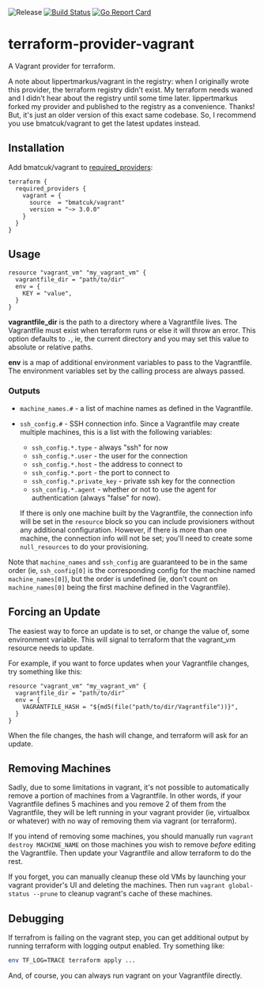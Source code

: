 ![Release](https://img.shields.io/github/release/bmatcuk/terraform-provider-vagrant.svg?branch=master)
[![Build Status](https://github.com/bmatcuk/terraform-provider-vagrant/actions/workflows/release.yml/badge.svg)](https://github.com/bmatcuk/terraform-provider-vagrant/actions/workflows/release.yml)
[![Go Report Card](https://goreportcard.com/badge/github.com/bmatcuk/terraform-provider-vagrant)](https://goreportcard.com/report/github.com/bmatcuk/terraform-provider-vagrant)

# terraform-provider-vagrant
A Vagrant provider for terraform.

A note about lippertmarkus/vagrant in the registry: when I originally wrote
this provider, the terraform registry didn't exist. My terraform needs waned
and I didn't hear about the registry until some time later. lippertmarkus
forked my provider and published to the registry as a convenience. Thanks! But,
it's just an older version of this exact same codebase. So, I recommend you use
bmatcuk/vagrant to get the latest updates instead.

## Installation
Add bmatcuk/vagrant to [required_providers]:

```hcl
terraform {
  required_providers {
    vagrant = {
      source  = "bmatcuk/vagrant"
      version = "~> 3.0.0"
    }
  }
}
```

## Usage
```hcl
resource "vagrant_vm" "my_vagrant_vm" {
  vagrantfile_dir = "path/to/dir"
  env = {
    KEY = "value",
  }
}
```

**vagrantfile_dir** is the path to a directory where a Vagrantfile lives. The
Vagrantfile must exist when terraform runs or else it will throw an error. This
option defaults to `.`, ie, the current directory and you may set this value to
absolute or relative paths.

**env** is a map of additional environment variables to pass to the Vagrantfile.
The environment variables set by the calling process are always passed.

### Outputs
* `machine_names.#` - a list of machine names as defined in the Vagrantfile.
* `ssh_config.#` - SSH connection info. Since a Vagrantfile may create multiple
  machines, this is a list with the following variables:

  * `ssh_config.*.type` - always "ssh" for now
  * `ssh_config.*.user` - the user for the connection
  * `ssh_config.*.host` - the address to connect to
  * `ssh_config.*.port` - the port to connect to
  * `ssh_config.*.private_key` - private ssh key for the connection
  * `ssh_config.*.agent` - whether or not to use the agent for authentication
    (always "false" for now).

  If there is only one machine built by the Vagrantfile, the connection info
  will be set in the `resource` block so you can include provisioners without
  any additional configuration. However, if there is more than one machine, the
  connection info will not be set; you'll need to create some `null_resources`
  to do your provisioning.

Note that `machine_names` and `ssh_config` are guaranteed to be in the same
order (ie, `ssh_config[0]` is the corresponding config for the machine named
`machine_names[0]`), but the order is undefined (ie, don't count on
`machine_names[0]` being the first machine defined in the Vagrantfile).

## Forcing an Update
The easiest way to force an update is to set, or change the value of, some
environment variable. This will signal to terraform that the vagrant_vm
resource needs to update.

For example, if you want to force updates when your Vagrantfile changes, try
something like this:

```hcl
resource "vagrant_vm" "my_vagrant_vm" {
  vagrantfile_dir = "path/to/dir"
  env = {
    VAGRANTFILE_HASH = "${md5(file("path/to/dir/Vagrantfile"))}",
  }
}
```

When the file changes, the hash will change, and terraform will ask for an
update.

## Removing Machines
Sadly, due to some limitations in vagrant, it's not possible to automatically
remove a portion of machines from a Vagrantfile. In other words, if your
Vagrantfile defines 5 machines and you remove 2 of them from the Vagrantfile,
they will be left running in your vagrant provider (ie, virtualbox or whatever)
with no way of removing them via vagrant (or terraform).

If you intend of removing some machines, you should manually run `vagrant
destroy MACHINE_NAME` on those machines you wish to remove *before* editing the
Vagrantfile. Then update your Vagrantfile and allow terraform to do the rest.

If you forget, you can manually cleanup these old VMs by launching your vagrant
provider's UI and deleting the machines. Then run `vagrant global-status
--prune` to cleanup vagrant's cache of these machines.

## Debugging
If terrafrom is failing on the vagrant step, you can get additional output by
running terraform with logging output enabled. Try something like:

```bash
env TF_LOG=TRACE terraform apply ...
```

And, of course, you can always run vagrant on your Vagrantfile directly.

[required_providers]: https://www.terraform.io/docs/language/providers/requirements.html#requiring-providers
